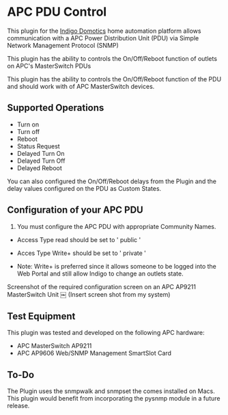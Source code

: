 # APC PDU Control

This plugin for the [Indigo Domotics](http://www.indigodomo.com/) home automation platform allows communication with a APC Power Distribution Unit (PDU) via Simple Network Management Protocol (SNMP)

This plugin has the ability to controls the On/Off/Reboot function of outlets on APC's MasterSwitch PDUs

This plugin has the ability to controls the On/Off/Reboot function of the PDU and should work with of APC MasterSwitch devices.


## Supported Operations

* Turn on
* Turn off
* Reboot
* Status Request
* Delayed Turn On
* Delayed Turn Off
* Delayed Reboot

You can also configured the On/Off/Reboot delays from the Plugin and the delay values configured on the PDU as Custom States.


## Configuration of your APC PDU

1) You must configure the APC PDU with appropriate Community Names. 

* Access Type read should be set to '  public  '
* Acces Type Write+ should be set to '  private  '

* Note: Write+ is preferred since it allows someone to be logged into the Web Portal and still allow Indigo to change an outlets state.

Screenshot of the required configuration screen on an APC AP9211 MasterSwitch Unit
￼
(Insert screen shot from my system)


## Test Equipment

This plugin was tested and developed on the following APC hardware:

* APC MasterSwitch AP9211 
* APC AP9606 Web/SNMP Management SmartSlot Card


## To-Do

The Plugin uses the snmpwalk and snmpset the comes installed on Macs. This plugin would benefit from incorporating the pysnmp module in a future release.